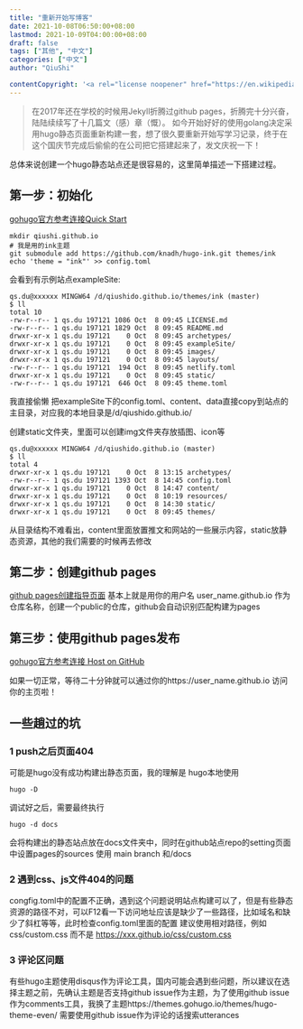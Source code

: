 ```yaml
---
title: "重新开始写博客"
date: 2021-10-08T06:50:00+08:00
lastmod: 2021-10-09T04:00:00+08:00
draft: false
tags: ["其他", "中文"]
categories: ["中文"]
author: "QiuShi"

contentCopyright: '<a rel="license noopener" href="https://en.wikipedia.org/wiki/Wikipedia:Text_of_Creative_Commons_Attribution-ShareAlike_3.0_Unported_License" target="_blank">Creative Commons Attribution-ShareAlike License</a>'
---
```


> 在2017年还在学校的时候用Jekyll折腾过github pages，折腾完十分兴奋，陆陆续续写了十几篇文（感）章（慨）。
如今开始好好的使用golang决定采用hugo静态页面重新构建一套，想了很久要重新开始写学习记录，终于在这个国庆节完成后偷偷的在公司把它搭建起来了，发文庆祝一下！

总体来说创建一个hugo静态站点还是很容易的，这里简单描述一下搭建过程。

## 第一步：初始化

[gohugo官方参考连接Quick Start](https://gohugo.io/getting-started/quick-start/)

``` shell
mkdir qiushi.github.io
# 我是用的ink主题
git submodule add https://github.com/knadh/hugo-ink.git themes/ink
echo 'theme = "ink"' >> config.toml
```

会看到有示例站点exampleSite:

``` shell
qs.du@xxxxxx MINGW64 /d/qiushido.github.io/themes/ink (master)
$ ll
total 10
-rw-r--r-- 1 qs.du 197121 1086 Oct  8 09:45 LICENSE.md
-rw-r--r-- 1 qs.du 197121 1829 Oct  8 09:45 README.md
drwxr-xr-x 1 qs.du 197121    0 Oct  8 09:45 archetypes/
drwxr-xr-x 1 qs.du 197121    0 Oct  8 09:45 exampleSite/
drwxr-xr-x 1 qs.du 197121    0 Oct  8 09:45 images/
drwxr-xr-x 1 qs.du 197121    0 Oct  8 09:45 layouts/
-rw-r--r-- 1 qs.du 197121  194 Oct  8 09:45 netlify.toml
drwxr-xr-x 1 qs.du 197121    0 Oct  8 09:45 static/
-rw-r--r-- 1 qs.du 197121  646 Oct  8 09:45 theme.toml

```
我直接偷懒 把exampleSite下的config.toml、content、data直接copy到站点的主目录，对应我的本地目录是/d/qiushido.github.io/

创建static文件夹，里面可以创建img文件夹存放插图、icon等

``` shell
qs.du@xxxxxx MINGW64 /d/qiushido.github.io (master)
$ ll
total 4
drwxr-xr-x 1 qs.du 197121    0 Oct  8 13:15 archetypes/
-rw-r--r-- 1 qs.du 197121 1393 Oct  8 14:45 config.toml
drwxr-xr-x 1 qs.du 197121    0 Oct  8 14:47 content/
drwxr-xr-x 1 qs.du 197121    0 Oct  8 10:19 resources/
drwxr-xr-x 1 qs.du 197121    0 Oct  8 14:30 static/
drwxr-xr-x 1 qs.du 197121    0 Oct  8 09:45 themes/

```

从目录结构不难看出，content里面放置推文和网站的一些展示内容，static放静态资源，其他的我们需要的时候再去修改

## 第二步：创建github pages
[github pages创建指导页面](https://docs.github.com/cn/pages/getting-started-with-github-pages/creating-a-github-pages-site)
基本上就是用你的用户名 user_name.github.io 作为仓库名称，创建一个public的仓库，github会自动识别匹配构建为pages

## 第三步：使用github pages发布

[gohugo官方参考连接 Host on GitHub](https://gohugo.io/hosting-and-deployment/hosting-on-github/)

如果一切正常，等待二十分钟就可以通过你的https://user_name.github.io 访问你的主页啦！

## 一些趟过的坑
### 1 push之后页面404
可能是hugo没有成功构建出静态页面，我的理解是 hugo本地使用
```shell
hugo -D
```
调试好之后，需要最终执行
```shell
hugo -d docs
```
会将构建出的静态站点放在docs文件夹中，同时在github站点repo的setting页面中设置pages的sources 使用 main branch 和/docs 

### 2 遇到css、js文件404的问题

congfig.toml中的配置不正确，遇到这个问题说明站点构建可以了，但是有些静态资源的路径不对，可以F12看一下访问地址应该是缺少了一些路径，比如域名和缺少了斜杠等等，此时检查config.toml里面的配置 建议使用相对路径，例如 css/custom.css 而不是 https://xxx.github.io/css/custom.css

### 3 评论区问题
有些hugo主题使用disqus作为评论工具，国内可能会遇到些问题，所以建议在选择主题之前，先确认主题是否支持github issue作为主题，为了使用github issue作为comments工具，我换了主题https://themes.gohugo.io/themes/hugo-theme-even/
需要使用github issue作为评论的话搜索utterances
